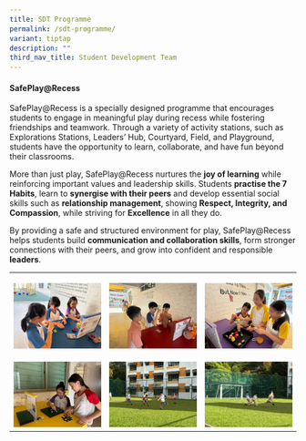 ```yaml
---
title: SDT Programme
permalink: /sdt-programme/
variant: tiptap
description: ""
third_nav_title: Student Development Team
---
```

<h4><strong>SafePlay@Recess</strong></h4>
<p>SafePlay@Recess is a specially designed programme that encourages students
to engage in meaningful play during recess while fostering friendships
and teamwork. Through a variety of activity stations, such as Explorations
Stations, Leaders’ Hub, Courtyard, Field, and Playground, students have
the opportunity to learn, collaborate, and have fun beyond their classrooms.</p>
<p>More than just play, SafePlay@Recess nurtures the <strong>joy of learning</strong> while
reinforcing important values and leadership skills. Students <strong>practise the 7 Habits</strong>,
learn to <strong>synergise with their peers</strong> and develop essential
social skills such as <strong>relationship management</strong>, showing <strong>Respect, Integrity, and Compassion</strong>,
while striving for <strong>Excellence</strong> in all they do.</p>
<p>By providing a safe and structured environment for play, SafePlay@Recess
helps students build <strong>communication and collaboration skills</strong>,
form stronger connections with their peers, and grow into confident and
responsible <strong>leaders</strong>.</p>
<table style="minWidth: 75px">
<colgroup>
<col>
<col>
<col>
</colgroup>
<tbody>
<tr>
<th rowspan="1" colspan="1">
<p></p>
<div class="isomer-image-wrapper">
<img style="width: 100%" height="auto" width="100%" alt="" src="/images/Exploration_01.jpg">
</div>
</th>
<th rowspan="1" colspan="1">
<p></p>
<div class="isomer-image-wrapper">
<img style="width: 100%" height="auto" width="100%" alt="" src="/images/Exploration_02.jpg">
</div>
</th>
<th rowspan="1" colspan="1">
<p></p>
<div class="isomer-image-wrapper">
<img style="width: 100%" height="auto" width="100%" alt="" src="/images/Exploration_04.jpg">
</div>
</th>
</tr>
<tr>
<td rowspan="1" colspan="1">
<p></p>
<div class="isomer-image-wrapper">
<img style="width: 100%" height="auto" width="100%" alt="" src="/images/Exploration_03.jpg">
</div>
</td>
<td rowspan="1" colspan="1">
<p></p>
<div class="isomer-image-wrapper">
<img style="width: 100%" height="auto" width="100%" alt="" src="/images/Field_01.jpg">
</div>
</td>
<td rowspan="1" colspan="1">
<p></p>
<div class="isomer-image-wrapper">
<img style="width: 100%" height="auto" width="100%" alt="" src="/images/Field_02.jpg">
</div>
</td>
</tr>
</tbody>
</table>
<p></p>